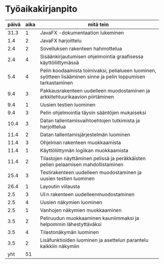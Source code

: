 # Työaikakirjanpito

päivä | aika | mitä tein
----- | ---- | ---------
31.3 | 1 | JavaFX -dokumentaation lukeminen
1.4 | 2 | JavaFX harjoittelu
2.4 | 2 | Sovelluksen rakenteen hahmottelua
2.4 | 4 | Sisäänkirjautumisen ohjelmointia graafisessa käyttöliittymässä
5.4 | 4 | Pelin koodaamista toimivaksi, pelialueen luominen, syötteen lisääminen sinne ja pelin loppumisen tarkastaminen
9.4 | 3 | Pakkausrakenteen uudelleen muodostaminen ja arkkitehtuurikaavion piirtäminen
9.4 | 1 | Uusien testien luominen
9.4 | 3 | Pelin ohjelmointia täysin sääntöjen mukaiseksi
10.4| 3 | Datan tallentamisvaihtoehtojen tutkimista ja harjoittelua
11.4| 2 | Datan tallentamisjärjestelmän luominen
11.4| 3 | Ohjelman rakenteen muokkaamista
11.4| 1 | Käyttöliittymän logiikan muokkaamista
11.4| 2 | Tilastojen näyttäminen pelissä ja peräkkäisten pelien pelaamisen mahdollistaminen
25.4| 3 | Testirakenteen uudelleen muodostaminen ja uusien testien luominen
26.4| 1 | Layoutin viilausta
2.5 | 3 | UI:n rakenteen uudelleenmuodostaminen
2.5 | 4 | Uusien näkymien luominen
2.5 | 1 | Vanhojen näkymien muokkaaminen
3.5 | 2 | Peliruudun muokkaaminen kauniimmaksi ja helpommin lähestyttäväksi
3.5 | 4 | Tilastonäkymän luominen
3.5 | 2 | Lisäfunktioiden luominen ja asettelun parantelu kaikkiin näkymiin
yht | 51|

